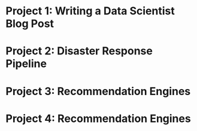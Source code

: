 # Project 1: Writing a Data Scientist Blog Post

# Project 2: Disaster Response Pipeline

# Project 3: Recommendation Engines

# Project 4: Recommendation Engines

